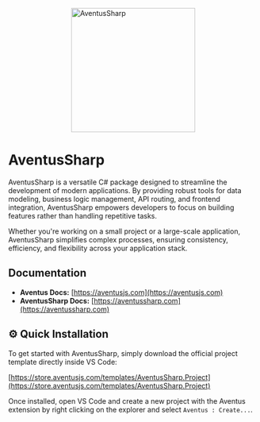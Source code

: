 <p style="display:flex;justify-content:center">
    <img src="https://aventusjs.com/img/aventussharp.svg" alt="AventusSharp" height="250" />
</p>

# AventusSharp

AventusSharp is a versatile C# package designed to streamline the development of modern applications. By providing robust tools for data modeling, business logic management, API routing, and frontend integration, AventusSharp empowers developers to focus on building features rather than handling repetitive tasks.

Whether you're working on a small project or a large-scale application, AventusSharp simplifies complex processes, ensuring consistency, efficiency, and flexibility across your application stack.


## Documentation

- **Aventus Docs:** [https://aventusjs.com](https://aventusjs.com)
- **AventusSharp Docs:** [https://aventussharp.com](https://aventussharp.com)

## ⚙️ Quick Installation

To get started with AventusSharp, simply download the official project template directly inside VS Code:

[https://store.aventusjs.com/templates/AventusSharp.Project](https://store.aventusjs.com/templates/AventusSharp.Project)

Once installed, open VS Code and create a new project with the Aventus extension by right clicking on the explorer and select `Aventus : Create...`.